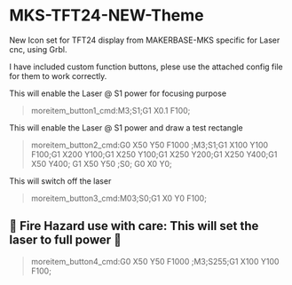 # MKS-TFT24-NEW-Theme
New Icon set for TFT24 display from MAKERBASE-MKS specific for Laser cnc, using Grbl.

I have included custom function buttons, plese use the attached config file for them to work correctly.

This will enable the Laser @ S1 power for focusing purpose
>moreitem_button1_cmd:M3;S1;G1 X0.1 F100; 

This will enable the Laser @ S1 power and draw a test rectangle
>moreitem_button2_cmd:G0 X50 Y50 F1000 ;M3;S1;G1 X100 Y100 F100;G1 X200 Y100;G1 X250 Y100;G1 X250 Y200;G1 X250 Y400;G1 X50 Y400; G1 X50 Y50 ;S0; G0 X0 Y0;

This will switch off the laser
>moreitem_button3_cmd:M03;S0;G1 X0 Y0 F100;

## &#x1F534; Fire Hazard use with care: This will set the laser to full power &#x1F534;

>moreitem_button4_cmd:G0 X50 Y50 F1000 ;M3;S255;G1 X100 Y100 F100;
